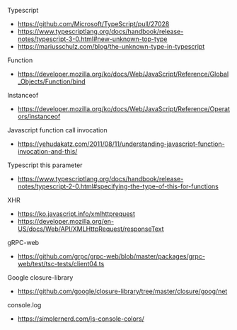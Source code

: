 Typescript
- https://github.com/Microsoft/TypeScript/pull/27028
- https://www.typescriptlang.org/docs/handbook/release-notes/typescript-3-0.html#new-unknown-top-type
- https://mariusschulz.com/blog/the-unknown-type-in-typescript

Function
- https://developer.mozilla.org/ko/docs/Web/JavaScript/Reference/Global_Objects/Function/bind

Instanceof
- https://developer.mozilla.org/ko/docs/Web/JavaScript/Reference/Operators/instanceof

Javascript function call invocation
- https://yehudakatz.com/2011/08/11/understanding-javascript-function-invocation-and-this/

Typescript this parameter
- https://www.typescriptlang.org/docs/handbook/release-notes/typescript-2-0.html#specifying-the-type-of-this-for-functions

XHR
- https://ko.javascript.info/xmlhttprequest
- https://developer.mozilla.org/en-US/docs/Web/API/XMLHttpRequest/responseText


gRPC-web
- https://github.com/grpc/grpc-web/blob/master/packages/grpc-web/test/tsc-tests/client04.ts

Google closure-library
- https://github.com/google/closure-library/tree/master/closure/goog/net

console.log
- https://simplernerd.com/js-console-colors/

